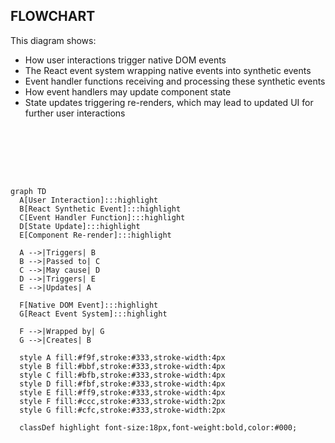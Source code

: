 ## FLOWCHART
This diagram shows:

- How user interactions trigger native DOM events
- The React event system wrapping native events into synthetic events
- Event handler functions receiving and processing these synthetic events
- How event handlers may update component state
- State updates triggering re-renders, which may lead to updated UI for further user interactions

<br><br><br><br>
```mermaid

graph TD
  A[User Interaction]:::highlight
  B[React Synthetic Event]:::highlight
  C[Event Handler Function]:::highlight
  D[State Update]:::highlight
  E[Component Re-render]:::highlight
  
  A -->|Triggers| B
  B -->|Passed to| C
  C -->|May cause| D
  D -->|Triggers| E
  E -->|Updates| A
  
  F[Native DOM Event]:::highlight
  G[React Event System]:::highlight
  
  F -->|Wrapped by| G
  G -->|Creates| B
  
  style A fill:#f9f,stroke:#333,stroke-width:4px
  style B fill:#bbf,stroke:#333,stroke-width:4px
  style C fill:#bfb,stroke:#333,stroke-width:4px
  style D fill:#fbf,stroke:#333,stroke-width:4px
  style E fill:#ff9,stroke:#333,stroke-width:4px
  style F fill:#ccc,stroke:#333,stroke-width:2px
  style G fill:#cfc,stroke:#333,stroke-width:2px

  classDef highlight font-size:18px,font-weight:bold,color:#000;

  ```